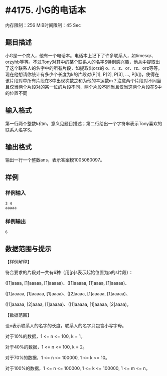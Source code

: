 # #4175. 小G的电话本

内存限制：256 MiB时间限制：45 Sec

## 题目描述

 小G是一个商人，他有一个电话本。电话本上记下了许多联系人，如timesqr、orzyhb等等。不过Tony对其中的某个联系人的名字S特别感兴趣，他从中提取出了这个联系人的名字中的所有片段，如提取出orz的   o、r、z、or、rz、orz等等。现在他想请你统计有多少个长度为k的片段对(P[1], P[2], P[3], ..., P[k])，使得在该片段对中所有片段在S中出现次数之和为他的幸运数m？注意两个片段对不同当且仅当两个片段对的某一位的片段不同，两个片段不同当且仅当这两个片段在S中的位置不同

## 输入格式

第一行两个整数k和m，意义见题目描述；第二行给出一个字符串表示Tony喜欢的联系人名字S。

## 输出格式

输出一行一个整数ans，表示答案模1005060097。

## 样例

### 样例输入

    
    3 4
    aaaaa
    

### 样例输出

    
    6
    

## 数据范围与提示

【样例解释】

符合要求的片段对一共有6种（用[p]s表示起始位置为p的s片段）：

([1]aaaa, [1]aaaaa, [1]aaaaa)、([1]aaaaa, [1]aaaa, [1]aaaaa)、

([1]aaaaa, [1]aaaaa, [1]aaaa)、([2]aaaa, [1]aaaaa, [1]aaaaa)、

([1]aaaaa, [2]aaaa, [1]aaaaa)、([1]aaaaa, [1]aaaaa, [2]aaaa)。

【数据范围】

设n表示联系人的名字的长度，联系人的名字只包含小写字母。

对于10%的数据，1 <= n <= 100, k = 1。

对于40%的数据，1 <= n <= 100, k = 2。

对于70%的数据，1 <= n <= 100000, 1 <= k <= 10。

对于100%的数据，1 <= n <= 100000, 1 <= k <= 100000, 1 <= m <= n。
